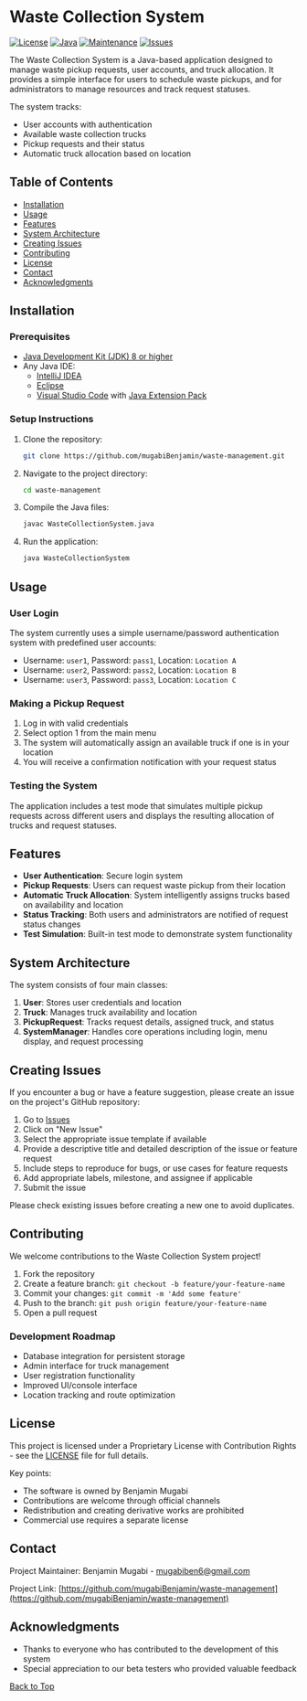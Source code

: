 # Waste Collection System

[![License](https://img.shields.io/badge/License-Proprietary-red.svg)](./LICENSE)
[![Java](https://img.shields.io/badge/Java-8%2B-blue.svg)](https://www.oracle.com/java/technologies/javase/javase-jdk8-downloads.html)
[![Maintenance](https://img.shields.io/badge/Maintained-yes-green.svg)](https://github.com/mugabiBenjamin/waste-management/graphs/commit-activity)
[![Issues](https://img.shields.io/github/issues/mugabiBenjamin/waste-management.svg)](https://github.com/mugabiBenjamin/waste-management/issues)

The Waste Collection System is a Java-based application designed to manage waste pickup requests, user accounts, and truck allocation. It provides a simple interface for users to schedule waste pickups, and for administrators to manage resources and track request statuses.

The system tracks:

- User accounts with authentication
- Available waste collection trucks
- Pickup requests and their status
- Automatic truck allocation based on location

## Table of Contents

- [Installation](#installation)
- [Usage](#usage)
- [Features](#features)
- [System Architecture](#system-architecture)
- [Creating Issues](#creating-issues)
- [Contributing](#contributing)
- [License](#license)
- [Contact](#contact)
- [Acknowledgments](#acknowledgments)

## Installation

### Prerequisites

- [Java Development Kit (JDK) 8 or higher](https://www.oracle.com/java/technologies/javase-downloads.html)
- Any Java IDE:
  - [IntelliJ IDEA](https://www.jetbrains.com/idea/download/)
  - [Eclipse](https://www.eclipse.org/downloads/)
  - [Visual Studio Code](https://code.visualstudio.com/download) with [Java Extension Pack](https://marketplace.visualstudio.com/items?itemName=vscjava.vscode-java-pack)

### Setup Instructions

1. Clone the repository:

   ```bash
   git clone https://github.com/mugabiBenjamin/waste-management.git
   ```

2. Navigate to the project directory:

   ```bash
   cd waste-management
   ```

3. Compile the Java files:

   ```bash
   javac WasteCollectionSystem.java
   ```

4. Run the application:

   ```bash
   java WasteCollectionSystem
   ```

## Usage

### User Login

The system currently uses a simple username/password authentication system with predefined user accounts:

- Username: `user1`, Password: `pass1`, Location: `Location A`
- Username: `user2`, Password: `pass2`, Location: `Location B`
- Username: `user3`, Password: `pass3`, Location: `Location C`

### Making a Pickup Request

1. Log in with valid credentials
2. Select option 1 from the main menu
3. The system will automatically assign an available truck if one is in your location
4. You will receive a confirmation notification with your request status

### Testing the System

The application includes a test mode that simulates multiple pickup requests across different users and displays the resulting allocation of trucks and request statuses.

## Features

- **User Authentication**: Secure login system
- **Pickup Requests**: Users can request waste pickup from their location
- **Automatic Truck Allocation**: System intelligently assigns trucks based on availability and location
- **Status Tracking**: Both users and administrators are notified of request status changes
- **Test Simulation**: Built-in test mode to demonstrate system functionality

## System Architecture

The system consists of four main classes:

1. **User**: Stores user credentials and location
2. **Truck**: Manages truck availability and location
3. **PickupRequest**: Tracks request details, assigned truck, and status
4. **SystemManager**: Handles core operations including login, menu display, and request processing

## Creating Issues

If you encounter a bug or have a feature suggestion, please create an issue on the project's GitHub repository:

1. Go to [Issues](https://github.com/mugabiBenjamin/waste-management/issues)
2. Click on "New Issue"
3. Select the appropriate issue template if available
4. Provide a descriptive title and detailed description of the issue or feature request
5. Include steps to reproduce for bugs, or use cases for feature requests
6. Add appropriate labels, milestone, and assignee if applicable
7. Submit the issue

Please check existing issues before creating a new one to avoid duplicates.

## Contributing

We welcome contributions to the Waste Collection System project!

1. Fork the repository
2. Create a feature branch: `git checkout -b feature/your-feature-name`
3. Commit your changes: `git commit -m 'Add some feature'`
4. Push to the branch: `git push origin feature/your-feature-name`
5. Open a pull request

### Development Roadmap

- Database integration for persistent storage
- Admin interface for truck management
- User registration functionality
- Improved UI/console interface
- Location tracking and route optimization

## License

This project is licensed under a Proprietary License with Contribution Rights - see the [LICENSE](./LICENSE) file for full details.

Key points:

- The software is owned by Benjamin Mugabi
- Contributions are welcome through official channels
- Redistribution and creating derivative works are prohibited
- Commercial use requires a separate license

## Contact

Project Maintainer: Benjamin Mugabi - [mugabiben6@gmail.com](mailto:mugabiben6@gmail.com)

Project Link: [https://github.com/mugabiBenjamin/waste-management](https://github.com/mugabiBenjamin/waste-management)

## Acknowledgments

- Thanks to everyone who has contributed to the development of this system
- Special appreciation to our beta testers who provided valuable feedback

[Back to Top](#waste-collection-system)
